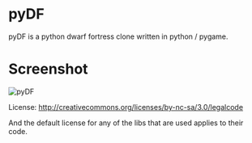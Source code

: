 # pyDF

pyDF is a python dwarf fortress clone written in python / pygame.

# Screenshot

![pyDF](https://raw.githubusercontent.com/wiki/mcgillij/pyDF/images/screenshot6.png)

License: http://creativecommons.org/licenses/by-nc-sa/3.0/legalcode

And the default license for any of the libs that are used applies to their code.
